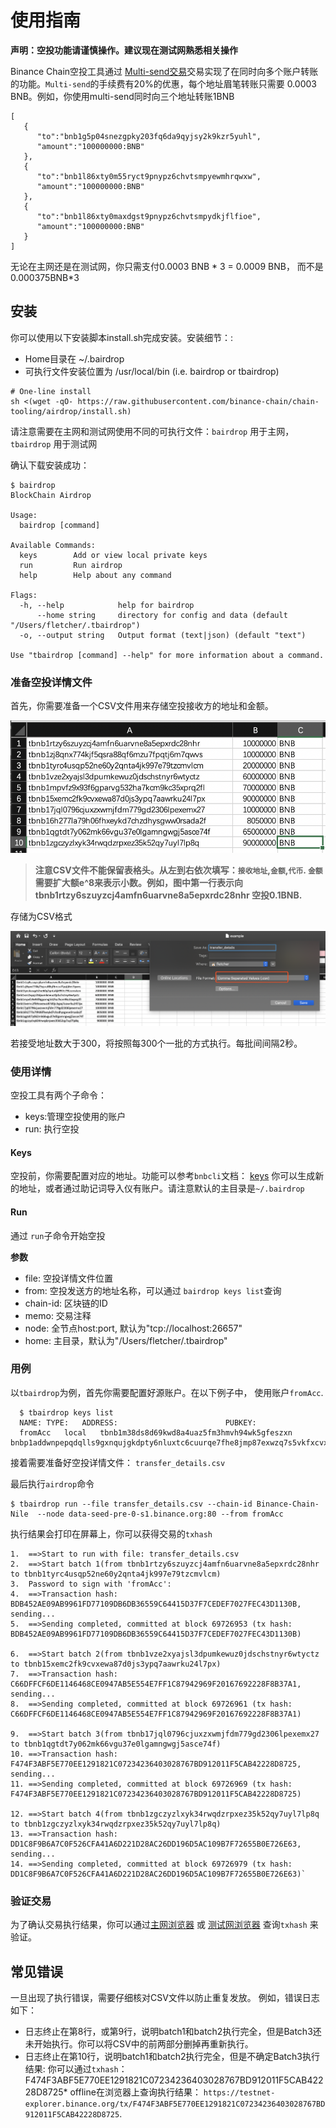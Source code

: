 # 使用指南

**声明：空投功能请谨慎操作。建议现在测试网熟悉相关操作**

Binance Chain空投工具通过 [Multi-send交易](https://docs.binance.org/transfer.html#multi-send)交易实现了在同时向多个账户转账的功能。`Multi-send`的手续费有20%的优惠，每个地址眉笔转账只需要 0.0003 BNB。例如，你使用multi-send同时向三个地址转账1BNB

```
[
   {
      "to":"bnb1g5p04snezgpky203fq6da9qyjsy2k9kzr5yuhl",
      "amount":"100000000:BNB"
   },
   {
      "to":"bnb1l86xty0m55ryct9pnypz6chvtsmpyewmhrqwxw",
      "amount":"100000000:BNB"
   },
   {
      "to":"bnb1l86xty0maxdgst9pnypz6chvtsmpydkjflfioe",
      "amount":"100000000:BNB"
   }
]
```

无论在主网还是在测试网，你只需支付0.0003 BNB * 3 = 0.0009 BNB， 而不是0.000375BNB*3

## 安装

你可以使用以下安装脚本install.sh完成安装。安装细节：:

* Home目录在 ~/.bairdrop
* 可执行文件安装位置为 /usr/local/bin (i.e. bairdrop or tbairdrop)

```
# One-line install
sh <(wget -qO- https://raw.githubusercontent.com/binance-chain/chain-tooling/airdrop/install.sh)
```

请注意需要在主网和测试网使用不同的可执行文件：`bairdrop` 用于主网，`tbairdrop` 用于测试网

确认下载安装成功：
```
$ bairdrop
BlockChain Airdrop

Usage:
  bairdrop [command]

Available Commands:
  keys        Add or view local private keys
  run         Run airdrop
  help        Help about any command

Flags:
  -h, --help            help for bairdrop
      --home string     directory for config and data (default "/Users/fletcher/.tbairdrop")
  -o, --output string   Output format (text|json) (default "text")

Use "tbairdrop [command] --help" for more information about a command.
```

### 准备空投详情文件

首先，你需要准备一个CSV文件用来存储空投接收方的地址和金额。

![transfer_details.csv](./assets/transfer_example.png?raw=true "example")


>**注意CSV文件不能保留表格头。从左到右依次填写：`接收地址`,`金额`,`代币`.  `金额`需要扩大额e^8来表示小数。例如，图中第一行表示向tbnb1rtzy6szuyzcj4amfn6uarvne8a5epxrdc28nhr 空投0.1BNB.**

存储为CSV格式

![save](./assets/transfer_save.png?raw=true "save")

若接受地址数大于300，将按照每300个一批的方式执行。每批间间隔2秒。

### 使用详情

空投工具有两个子命令：

* keys:管理空投使用的账户
* run: 执行空投

#### Keys

空投前，你需要配置对应的地址。功能可以参考`bnbcli`文档： [keys](https://docs.binance.org/keys.html) 你可以生成新的地址，或者通过助记词导入仪有账户。请注意默认的主目录是`~/.bairdrop`

#### Run

通过 `run`子命令开始空投

**参数**

* file:  空投详情文件位置
* from: 空投发送方的地址名称，可以通过 `bairdrop keys list`查询
* chain-id:  区块链的ID
* memo:  交易注释
* node: 全节点host:port,  默认为"tcp://localhost:26657"
* home:  主目录，默认为"/Users/fletcher/.tbairdrop"


### 用例

以`tbairdrop`为例，首先你需要配置好源账户。在以下例子中， 使用账户`fromAcc`.

```
  $ tbairdrop keys list
  NAME:	TYPE:	ADDRESS:						PUBKEY:
  fromAcc	local	tbnb1m38ds8d69kwd8a4uaz5fm3hmvh94wk5gfeszxn	bnbp1addwnpepqdqlls9gxnqujgkdpty6nluxtc6cuurqe7fhe8jmp87exwzq7s5vkfxcvxk
```

接着需要准备好空投详情文件： `transfer_details.csv`

最后执行`airdrop`命令

```
$ tbairdrop run --file transfer_details.csv --chain-id Binance-Chain-Nile  --node data-seed-pre-0-s1.binance.org:80 --from fromAcc
```

执行结果会打印在屏幕上，你可以获得交易的`txhash`

```
1.  ==>Start to run with file: transfer_details.csv
2.  ==>Start batch 1(from tbnb1rtzy6szuyzcj4amfn6uarvne8a5epxrdc28nhr to tbnb1tyrc4usqp52ne60y2qnta4jk997e79tzcmvlcm)
3.  Password to sign with 'fromAcc':
4.  ==>Transaction hash: BDB452AE09AB9961FD77109DB6DB36559C64415D37F7CEDEF7027FEC43D1130B, sending...
5.  ==>Sending completed, committed at block 69726953 (tx hash: BDB452AE09AB9961FD77109DB6DB36559C64415D37F7CEDEF7027FEC43D1130B)

6.  ==>Start batch 2(from tbnb1vze2xyajsl3dpumkewuz0jdschstnyr6wtyctz to tbnb15xemc2fk9cvxewa87d0js3ypq7aawrku24l7px)
7.  ==>Transaction hash: C66DFFCF6DE1146468CE0947AB5E554E7FF1C87942969F20167692228F8B37A1, sending...
8.  ==>Sending completed, committed at block 69726961 (tx hash: C66DFFCF6DE1146468CE0947AB5E554E7FF1C87942969F20167692228F8B37A1)

9.  ==>Start batch 3(from tbnb17jql0796cjuxzxwmjfdm779gd2306lpexemx27 to tbnb1qgtdt7y062mk66vgu37e0lgamngwgj5asce74f)
10. ==>Transaction hash: F474F3ABF5E770EE1291821C07234236403028767BD912011F5CAB42228D8725, sending...
11. ==>Sending completed, committed at block 69726969 (tx hash: F474F3ABF5E770EE1291821C07234236403028767BD912011F5CAB42228D8725)

12. ==>Start batch 4(from tbnb1zgczyzlxyk34rwqdzrpxez35k52qy7uyl7lp8q to tbnb1zgczyzlxyk34rwqdzrpxez35k52qy7uyl7lp8q)
13. ==>Transaction hash: DD1C8F9B6A7C0F526CFA41A6D221D28AC26DD196D5AC109B7F72655B0E726E63, sending...
14. ==>Sending completed, committed at block 69726979 (tx hash: DD1C8F9B6A7C0F526CFA41A6D221D28AC26DD196D5AC109B7F72655B0E726E63)`
```

###  验证交易

为了确认交易执行结果，你可以通过[主网浏览器](https://explorer.binance.org/) 或 [测试网浏览器](https://testnet-explorer.binance.org/) 查询`txhash` 来验证。

## 常见错误

一旦出现了执行错误，需要仔细核对CSV文件以防止重复发放。
例如，错误日志如下：

+ 日志终止在第8行，或第9行，说明batch1和batch2执行完全，但是Batch3还未开始执行。你可以将CSV中的前两部分删掉再重新执行。 
+ 日志终止在第10行，说明batch1和batch2执行完全，但是不确定Batch3执行结果: 你可以通过`txhash`：F474F3ABF5E770EE1291821C07234236403028767BD912011F5CAB42228D8725* offline在浏览器上查询执行结果： `https://testnet-explorer.binance.org/tx/F474F3ABF5E770EE1291821C07234236403028767BD912011F5CAB42228D8725`.



